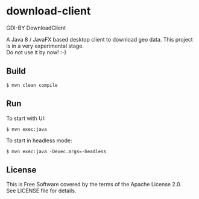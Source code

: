 # download-client
GDI-BY DownloadClient

A Java 8 / JavaFX based desktop client to download geo data.
This project is in a very experimental stage.  
Do not use it by now! :-)

## Build

    $ mvn clean compile

## Run
To start with UI:

    $ mvn exec:java 

To start in headless mode:

    $ mvn exec:java -Dexec.args=-headless 

## License

This is Free Software covered by the terms of the Apache License 2.0.  
See LICENSE file for details.
